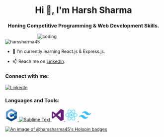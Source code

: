 <h1 align="center">Hi 👋, I'm Harsh Sharma</h1>
<h3 align="center">Honing Competitive Programming & Web Development Skills.</h3>
<img align="right" alt="coding" width="400" src="https://media.tenor.com/GfSX-u7VGM4AAAAC/coding.gif" />
<p align="left"> <img src="https://komarev.com/ghpvc/?username=harssharma45&label=Profile%20views&color=0e75b6&style=flat" alt="harssharma45" /> </p>

- 🌱 I’m currently learning React.js & Express.js.

- 📫 Reach me on [LinkedIn](https://www.linkedin.com/in/harsh-sharma-848560230/).

<h3 align="left">Connect with me:</h3>
<p align="left">
<a href="https://linkedin.com/in/harsh-sharma-848560230/" target="blank"><img align="center" src="https://raw.githubusercontent.com/rahuldkjain/github-profile-readme-generator/master/src/images/icons/Social/linked-in-alt.svg" alt="LinkedIn" height="30" width="40" /></a>
</p>

<h3 align="left">Languages and Tools:</h3>
<p align="left"> 
  <a href="https://www.cplusplus.com/" target="_blank" rel="noreferrer"> 
    <img src="https://raw.githubusercontent.com/devicons/devicon/master/icons/cplusplus/cplusplus-original.svg" alt="C++" width="40" height="40"/> 
  </a> 
  <a href="https://www.sublimetext.com/" target="_blank" rel="noreferrer"> 
    <img src="https://raw.githubusercontent.com/devicons/devicon/master/icons/sublimetext/sublimetext-original.svg" alt="Sublime Text" width="40" height="40"/> 
  </a> 
  <a href="https://code.visualstudio.com/" target="_blank" rel="noreferrer"> 
    <img src="https://raw.githubusercontent.com/devicons/devicon/master/icons/visualstudio/visualstudio-plain.svg" alt="VS Code" width="40" height="40"/> 
  </a> 
  <a href="https://reactjs.org/" target="_blank" rel="noreferrer"> 
    <img src="https://raw.githubusercontent.com/devicons/devicon/master/icons/react/react-original.svg" alt="React.js" width="40" height="40"/> 
  </a> 
  <a href="https://tailwindcss.com/" target="_blank" rel="noreferrer"> 
    <img src="https://raw.githubusercontent.com/devicons/devicon/master/icons/tailwindcss/tailwindcss-plain.svg" alt="Tailwind CSS" width="40" height="40"/> 
  </a> 
</p>

[![An image of @harssharma45's Holopin badges](https://holopin.me/harssharma45)](https://holopin.io/@harssharma45)

